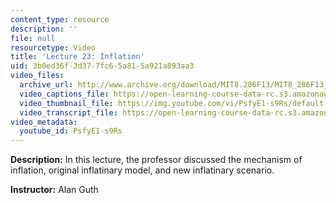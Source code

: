 ```yaml
---
content_type: resource
description: ''
file: null
resourcetype: Video
title: 'Lecture 23: Inflation'
uid: 3b0ed36f-3d37-7fc6-5a81-5a921a893aa3
video_files:
  archive_url: http://www.archive.org/download/MIT8.286F13/MIT8_286F13_lec23_300k.mp4
  video_captions_file: https://open-learning-course-data-rc.s3.amazonaws.com/8-286-the-early-universe-fall-2013/15a0453c60ff5296835d620010ed06d5_PsfyE1-s9Rs.vtt
  video_thumbnail_file: https://img.youtube.com/vi/PsfyE1-s9Rs/default.jpg
  video_transcript_file: https://open-learning-course-data-rc.s3.amazonaws.com/8-286-the-early-universe-fall-2013/2aa1ecae1246c3e9b9fca11aefb81dcb_PsfyE1-s9Rs.pdf
video_metadata:
  youtube_id: PsfyE1-s9Rs
---
```


**Description:** In this lecture, the professor discussed the mechanism of inflation, original inflatinary model, and new inflatinary scenario.

**Instructor:** Alan Guth